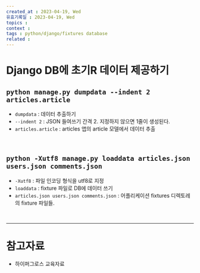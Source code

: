 ```yaml
---
created_at : 2023-04-19, Wed
유효기록일 : 2023-04-19, Wed
topics : 
context : 
tags : python/django/fixtures database
related : 
---
```

# Django DB에 초기R 데이터 제공하기

## `python manage.py dumpdata --indent 2 articles.article`
- `dumpdata` : 데이터 추출하기
- `--indent 2` : JSON 들여쓰기 간격 2. 지정하지 않으면 1줄이 생성된다.
- `articles.article` : articles 앱의 article 모델에서 데이터 추출

<br>

## `python -Xutf8 manage.py loaddata articles.json users.json comments.json`
- `-Xutf8` : 파일 인코딩 형식을 utf8로 지정
- `loaddata` : fixture 파일로 DB에 데이터 쓰기
- `articles.json users.json comments.json` : 어플리케이션 fixtures 디렉토레의 fixture 파일들.

<br>

---
# 참고자료
- 하이퍼그로스 교육자료

[^1]: